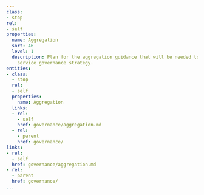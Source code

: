 ```yaml
---
class:
- stop
rel:
- self
properties:
  name: Aggregation
  sort: 46
  level: 1
  description: Plan for the aggregation guidance that will be needed to drive a wider
    service governance strategy.
entities:
- class:
  - stop
  rel:
  - self
  properties:
    name: Aggregation
  links:
  - rel:
    - self
    href: governance/aggregation.md
  - rel:
    - parent
    href: governance/
links:
- rel:
  - self
  href: governance/aggregation.md
- rel:
  - parent
  href: governance/
...
```

